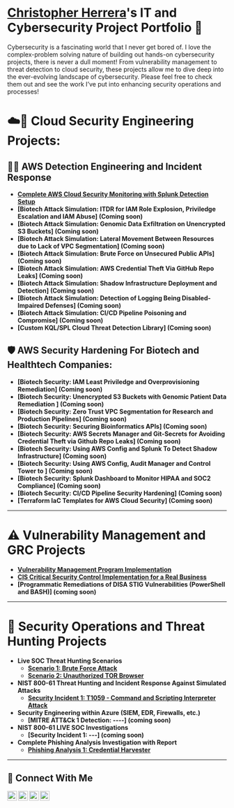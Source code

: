 # <a href="https://www.linkedin.com/in/chris-herrera-cyber/">Christopher Herrera</a>'s IT and Cybersecurity Project Portfolio 🔐

Cybersecurity is a fascinating world that I never get bored of. I love the complex-problem solving nature of building out hands-on cybersecurity projects, there is never a dull moment! From vulnerability management to threat detection to cloud security, these projects allow me to dive deep into the ever-evolving landscape of cybersecurity. Please feel free to check them out and see the work I’ve put into enhancing security operations and processes!

# ☁️🔐 Cloud Security Engineering Projects:
## 🕵🏽 AWS Detection Engineering and Incident Response
- **[Complete AWS Cloud Security Monitoring with Splunk Detection Setup](https://github.com/ChrisHerrera90/Complete-AWS-Cloud-Security-Architecture-Design-and-Splunk-Detection-Against-Simlulated-Attacks)**
- **[Biotech Attack Simulation: ITDR for IAM Role Explosion, Priviledge Escalation and IAM Abuse] (Coming soon)**
- **[Biotech Attack Simulation: Genomic Data Exfiltration on Unencrypted S3 Buckets] (Coming soon)**
- **[Biotech Attack Simulation: Lateral Movement Between Resources due to Lack of VPC Segmentation] (Coming soon)**
- **[Biotech Attack Simulation: Brute Force on Unsecured Public APIs] (Coming soon)**
- **[Biotech Attack Simulation: AWS Credential Theft Via GitHub Repo Leaks] (Coming soon)**
- **[Biotech Attack Simulation: Shadow Infrastructure Deployment and Detection] (Coming soon)**
- **[Biotech Attack Simulation: Detection of Logging Being Disabled-Impaired Defenses] (Coming soon)**
- **[Biotech Attack Simulation: CI/CD Pipeline Poisoning and Compromise] (Coming soon)**
- **[Custom KQL/SPL Cloud Threat Detection Library] (Coming soon)**

## 🛡️ AWS Security Hardening For Biotech and Healthtech Companies:
- **[Biotech Security: IAM Least Priviledge and Overprovisioning Remediation] (Coming soon)**
- **[Biotech Security: Unencrypted S3 Buckets with Genomic Patient Data Remediation ] (Coming soon)**
- **[Biotech Security: Zero Trust VPC Segmentation for Research and Production Pipelines] (Coming soon)**
- **[Biotech Security: Securing Bioinformatics APIs] (Coming soon)**
- **[Biotech Security: AWS Secrets Manager and Git-Secrets for Avoiding Credential Theft via Github Repo Leaks] (Coming soon)**
- **[Biotech Security: Using AWS Config and Splunk To Detect Shadow Infrastructure] (Coming soon)**
- **[Biotech Security: Using AWS Config, Audit Manager and Control Tower to ] (Coming soon)**
- **[Biotech Security: Splunk Dashboard to Monitor HIPAA and SOC2 Compliance] (Coming soon)**
- **[Biotech Security: CI/CD Pipeline Security Hardening] (Coming soon)**
- **[Terraform IaC Templates for AWS Cloud Security] (Coming soon)**

---

# ⚠️ Vulnerability Management and GRC Projects
- **[Vulnerability Management Program Implementation](https://github.com/ChrisHerrera90/vulnerability-management-program)**
- **[CIS Critical Security Control Implementation for a Real Business](https://github.com/ChrisHerrera90/CIS-controls-project)**
- **[Programmatic Remediations of DISA STIG Vulnerabilities (PowerShell and BASH)] (coming soon)**

---

# 🚨 Security Operations and Threat Hunting Projects
- **Live SOC Threat Hunting Scenarios**
  - **[Scenario 1: Brute Force Attack](https://github.com/ChrisHerrera90/Threathunt-Bruteforce)**
  - **[Scenario 2: Unauthorized TOR Browser](https://github.com/ChrisHerrera90/Threat-Hunting-TOR-browser)**
- **NIST 800-61 Threat Hunting and Incident Response Against Simulated Attacks**
  - **[Security Incident 1: T1059 - Command and Scripting Interpreter Attack](https://github.com/ChrisHerrera90/T1059---Command-and-Scripting-Interpreter-Incident-Response-Atomic-Red)**
- **Security Engineering within Azure (SIEM, EDR, Firewalls, etc.)**
  - **[MITRE ATT&Ck 1 Detection: ----] (coming soon)**
- **NIST 800-61 LIVE SOC Investigations**
  - **[Security Incident 1: ---] (coming soon)**
- **Complete Phishing Analysis Investigation with Report**
  - **[Phishing Analysis 1: Credential Harvester](https://github.com/ChrisHerrera90/phishing-analysis-report1)**



  
<hr/>

## 🤳 Connect With Me

[<img align="left" alt="___________ | YouTube" width="22px" src="https://cdn.jsdelivr.net/npm/simple-icons@v3/icons/youtube.svg" />][youtube]
[<img align="left" alt="___________ | Twitter" width="22px" src="https://cdn.jsdelivr.net/npm/simple-icons@v3/icons/twitter.svg" />][twitter]
[<img align="left" alt="chris-herrera-cyber | LinkedIn" width="22px" src="https://cdn.jsdelivr.net/npm/simple-icons@v3/icons/linkedin.svg" />][linkedin]
[<img align="left" alt="___________ | Instagram" width="22px" src="https://cdn.jsdelivr.net/npm/simple-icons@v3/icons/instagram.svg" />][instagram]

[twitter]: https://twitter.com/___________
[youtube]: https://www.youtube.com/c/___________
[instagram]: https://www.instagram.com/___________
[linkedin]: https://linkedin.com/in/chris-herrera-90

<!--
<img width="35" alt="image" src="https://github.com/user-attachments/assets/2f41c7cd-5ea8-4475-b451-a37161b6c3fb"> 
<img width="35" alt="image" src="https://github.com/user-attachments/assets/77649969-9910-4994-8b96-74a116cfb2a8">
-->

